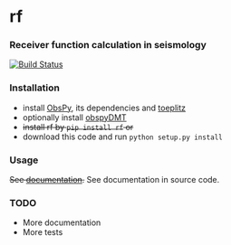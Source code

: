 # rf
### Receiver function calculation in seismology
[![Build Status](https://api.travis-ci.org/trichter/rf.png?branch=master)](https://travis-ci.org/trichter/rf)

### Installation
* install [ObsPy][1], its dependencies and [toeplitz][2]
* optionally install [obspyDMT][3]
* ~~install rf by `pip install rf` or~~
* download this code and run `python setup.py install`

### Usage
 ~~See [documentation][4].~~ See documentation in source code.

### TODO
* More documentation
* More tests

[1]: https://github.com/obspy/obspy
[2]: https://github.com/trichter/toeplitz
[3]: https://github.com/kasra-hosseini/obspyDMT
[4]: http://rf.readthedocs.org/


